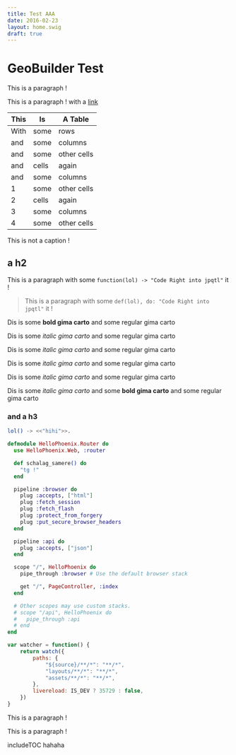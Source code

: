 ```yaml
---
title: Test AAA
date: 2016-02-23
layout: home.swig
draft: true
---
```


# GeoBuilder Test

This is a paragraph !

This is a paragraph ! with a [link](//qzdqzd/)

| This | Is    | A Table     |
| ---- | ----- | ----------- |
| With | some  | rows        |
| and  | some  | columns     |
| and  | some  | other cells |
| and  | cells | again       |
| and  | some  | columns     |
|  1   | some  | other cells |
|  2   | cells | again       |
|  3   | some  | columns     |
|  4   | some  | other cells |

This is not a caption !

## a h2

This is a paragraph with some `function(lol) -> "Code Right into jpqtl"` it !

> This is a paragraph with some `def(lol), do: "Code Right into jpqtl"` it !

Dis is some **bold gima carto** and some regular gima carto

Dis is some *italic gima carto* and some regular gima carto

Dis is some *italic gima carto* and some regular gima carto

Dis is some *italic gima carto* and some regular gima carto

Dis is some *italic gima carto* and some regular gima carto


Dis is some *italic gima carto* and some **bold gima carto** and some regular gima carto

### and a h3


``` erlang
lol() -> <<"hihi">>.
```

``` elixir
defmodule HelloPhoenix.Router do
  use HelloPhoenix.Web, :router

  def schalag_samere() do
    "tg !"
  end

  pipeline :browser do
    plug :accepts, ["html"]
    plug :fetch_session
    plug :fetch_flash
    plug :protect_from_forgery
    plug :put_secure_browser_headers
  end

  pipeline :api do
    plug :accepts, ["json"]
  end

  scope "/", HelloPhoenix do
    pipe_through :browser # Use the default browser stack

    get "/", PageController, :index
  end

  # Other scopes may use custom stacks.
  # scope "/api", HelloPhoenix do
  #   pipe_through :api
  # end
end
```

``` javascript
var watcher = function() {
    return watch({
        paths: {
            "${source}/**/*": "**/*",
            "layouts/**/*": "**/*",
            "assets/**/*": "**/*",
        },
        livereload: IS_DEV ? 35729 : false,
    })
}
```

This is a paragraph !

This is a paragraph !

includeTOC hahaha
